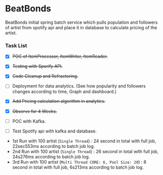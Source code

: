 # BeatBonds
BeatBonds initial spring batch service which pulls population and followers of artist from spotify api and place it in database to calculate pricing of the artist.

### Task List
- [x] ~~POC of ItemProcessor, ItemWriter, ItemReader.~~
- [x] ~~Testing with Sporify API.~~
- [x] ~~Code Cleanup and Refractoring.~~
- [ ] Deployment for data analytics. (See how popularity and followers changes according to time, Graph and dashboard.) 
- [x] ~~Add Pricing calculation algorithm in analytics.~~
- [x] ~~Observe for 4 Weeks.~~
- [ ] POC with Kafka.
- [ ] Test Spotify api with kafka and database.



- 1st Run with 100 artist (`Single Thread`) : 24 second in total with full job, 22sec553ms according to batch job log.
- 2nd Run with 100 artist (`Single Thread`) : 26 second in total with full job, 24s276ms according to batch job log.
- 3rd Run with 100 artist (`Multi Thread CORE: 6, Pool Size: 20`) : 8 second in total with full job, 6s213ms according to batch job log.